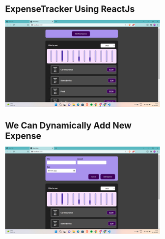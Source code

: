# ExpenseTracker Using ReactJs

<img src='https://raw.githubusercontent.com/19pa1a0580/ExpenseTracker/master/Screenshot%20(4).png'>

# We Can Dynamically Add New Expense

<img src='https://raw.githubusercontent.com/19pa1a0580/ExpenseTracker/master/Screenshot%20(5).png'>
